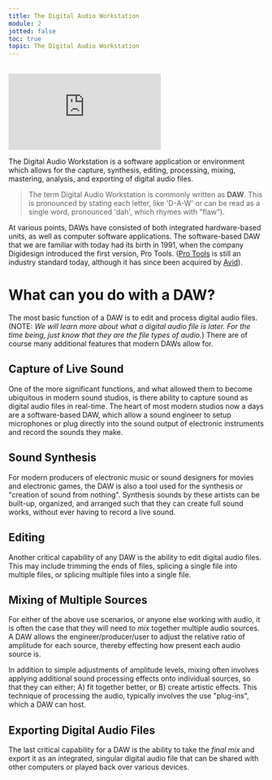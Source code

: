 ```yaml
---
title: The Digital Audio Workstation
module: 2
jotted: false
toc: true
topic: The Digital Audio Workstation
---
```


<!-- TODO: Need a header image. Make one. -->

<!-- This is a comment as demonstration -->


<br />


<div class="embed-responsive embed-responsive-16by9"><iframe class="embed-responsive-item" src="https://www.youtube.com/embed/ZSkhwIDQLRQ" frameborder="0" allow="accelerometer; autoplay; encrypted-media; gyroscope; picture-in-picture" allowfullscreen></iframe></div>

The Digital Audio Workstation is a software application or environment which allows for the capture, synthesis, editing, processing, mixing, mastering, analysis, and exporting of digital audio files.

> The term Digital Audio Workstation is commonly written as **DAW**. This is pronounced by stating each letter, like 'D-A-W' or can be read as a single word, pronounced 'dah', which rhymes with "flaw").

At various points, DAWs have consisted of both integrated hardware-based units, as well as computer software applications. The software-based DAW that we are familiar with today had its birth in 1991, when the company Digidesign introduced the first version, Pro Tools. ([Pro Tools](https://www.avid.com/pro-tools) is still an industry standard today, although it has since been acquired by [Avid](https://www.avid.com/#Audio)).


# What can you do with a DAW?

The most basic function of a DAW is to edit and process digital audio files. (NOTE: _We will learn more about what a digital audio file is later. For the time being, just know that they are the file types of audio._) There are of course many additional features that modern DAWs allow for.

## Capture of Live Sound

One of the more significant functions, and what allowed them to become ubiquitous in modern sound studios, is there ability to capture sound as digital audio files in real-time. The heart of most modern studios now a days are a software-based DAW, which allow a sound engineer to setup microphones or plug directly into the sound output of electronic instruments and record the sounds they make.

## Sound Synthesis

For modern producers of electronic music or sound designers for movies and electronic games, the DAW is also a tool used for the synthesis or "creation of sound from nothing". Synthesis sounds by these artists can be built-up, organized, and arranged such that they can create full sound works, without ever having to record a live sound.

## Editing

Another critical capability of any DAW is the ability to edit digital audio files. This may include trimming the ends of files, splicing a single file into multiple files, or splicing multiple files into a single file.

## Mixing of Multiple Sources

For either of the above use scenarios, or anyone else working with audio, it is often the case that they will need to _mix_ together multiple audio sources. A DAW allows the engineer/producer/user to adjust the relative ratio of amplitude for each source, thereby effecting how present each audio source is.

In addition to simple adjustments of amplitude levels, mixing often involves applying additional sound processing effects onto individual sources, so that they can either; A) fit together better, or B) create artistic effects. This technique of processing the audio, typically involves the use "plug-ins", which a DAW can host.

## Exporting Digital Audio Files

The last critical capability for a DAW is the ability to take the _final mix_ and export it as an integrated, singular digital audio file that can be shared with other computers or played back over various devices.
